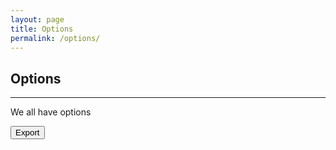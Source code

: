 ```yaml
---
layout: page
title: Options
permalink: /options/
---
```


## **Options**
---
We all have options

<div id="options-output"></div>


<script>

    function generateColorPicker(name,trans = null, notes = "")
    {
        const newDiv = document.createElement('div');
        newDiv.className = "options-row";

        const newInput = document.createElement('input');
        newInput.id = name;
        newInput.className = "color-picker";
        newInput.setAttribute("type", "color");
        //newInput.setAttribute("value", localStorage.getItem(name) == null ? "" : localStorage.getItem(name).slice(0, 7));
        //newInput.setAttribute("value", getComputedStyle(document.querySelector(':root')).getPropertyValue('--' + name).slice(0, 7));
        newInput.setAttribute("value", localStorage.getItem(name) == null ? getComputedStyle(document.querySelector(':root')).getPropertyValue('--' + name).slice(0, 7) : localStorage.getItem(name).slice(0, 7));




        if(trans != null) 
            newInput.setAttribute("trans",trans);

        newInput.addEventListener("input", (event) => 
        { 
            let newVal = event.target.value;
            let trans = event.target.getAttribute("trans");

            if(trans != null) newVal += trans;

            localStorage.setItem(name, newVal); 
            document.querySelector(':root').style.setProperty('--' + name, newVal);
        });

        newDiv.appendChild(newInput);

        const newLabel = document.createElement('label');
        newLabel.setAttribute("for", name);
        newLabel.innerText = `${name}`;

        if(notes != "") newLabel.innerText += ` (${notes})`;

        newDiv.appendChild(newLabel);

        document.getElementById("options-output").appendChild(newDiv);
    }

    function exportColors()
    {
        let ret = ":root\n{\n";

        const elements = document.getElementsByClassName('color-picker');

        for (let i = 0; i < elements.length; i++) 
        {

            let newVal = elements[i].value;
            let trans = elements[i].getAttribute("trans");

            if(trans != null) newVal += trans;

            ret += `\t--${elements[i].id}: ${newVal};\n`;
        }

        ret += "}";

        //alert(":root\n{\n}");
        console.log(ret);
    }

    generateColorPicker("color7", null, "Form control font color");
    generateColorPicker("color5", null, "Post title, button hover color, code and pre block bg");
    generateColorPicker("color3", null, "Header & footer font, scroll bar, postblock buttons and sub title");
    generateColorPicker("color3-trans","bf", "Page content bg color");
    generateColorPicker("color6", null, "Post block body");
    generateColorPicker("color2", null, "Body bg, hr");
    generateColorPicker("color4", null, "Highlight color, link hover color");
    generateColorPicker("color4-trans","80", "Header & footer border, form control select box shadow");
    generateColorPicker("color8", null, "Form controls bg color");
    generateColorPicker("color1", null, "Body font color, scroll bar track, postblock title bg");
    generateColorPicker("color1-trans","80", "Header & footer box shadow");
    generateColorPicker("color1-trans2","bf", "Header & footer bg color");

</script>

<input type="button" value="Export" id="options-export" onclick="exportColors()">